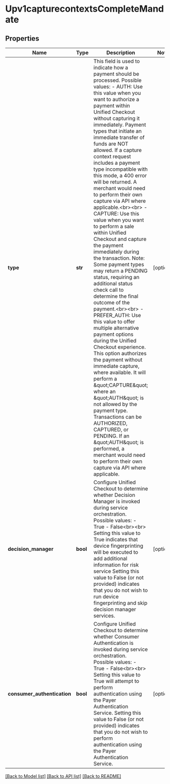 # Upv1capturecontextsCompleteMandate

## Properties
Name | Type | Description | Notes
------------ | ------------- | ------------- | -------------
**type** | **str** | This field is used to indicate how a payment should be processed.  Possible values: - AUTH: Use this value when you want to authorize a payment within Unified Checkout without capturing it immediately.  Payment types that initiate an immediate transfer of funds are NOT allowed.  If a capture context request includes a payment type incompatible with this mode, a 400 error will be returned.  A merchant would need to perform their own capture via API where applicable.&lt;br&gt;&lt;br&gt;   - CAPTURE: Use this value when you want to perform a sale within Unified Checkout and capture the payment immediately during the transaction.  Note: Some payment types may return a PENDING status, requiring an additional status check call to determine the final outcome of the payment.&lt;br&gt;&lt;br&gt; - PREFER_AUTH: Use this value to offer multiple alternative payment options during the Unified Checkout experience. This option authorizes the payment without immediate capture, where available.  It will perform a \&quot;CAPTURE\&quot; where an \&quot;AUTH\&quot; is not allowed by the payment type.  Transactions can be AUTHORIZED, CAPTURED, or PENDING.  If an \&quot;AUTH\&quot; is performed, a merchant would need to perform their own capture via API where applicable.  | [optional] 
**decision_manager** | **bool** | Configure Unified Checkout to determine whether Decision Manager is invoked during service orchestration.  Possible values:  - True  - False&lt;br&gt;&lt;br&gt;  Setting this value to True indicates that device fingerprinting will be executed to add additional information for risk service Setting this value to False (or not provided) indicates that you do not wish to run device fingerprinting and skip decision manager services.  | [optional] 
**consumer_authentication** | **bool** | Configure Unified Checkout to determine whether Consumer Authentication is invoked during service orchestration.  Possible values:  - True  - False&lt;br&gt;&lt;br&gt;  Setting this value to True will attempt to perform authentication using the Payer Authentication Service. Setting this value to False (or not provided) indicates that you do not wish to perform authentication using the Payer Authentication Service.  | [optional] 

[[Back to Model list]](../README.md#documentation-for-models) [[Back to API list]](../README.md#documentation-for-api-endpoints) [[Back to README]](../README.md)


